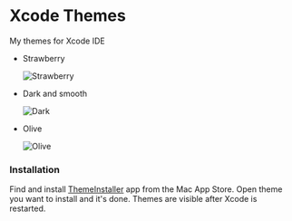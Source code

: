# Xcode Themes
My themes for Xcode IDE

* Strawberry

  ![Strawberry][img-strawberry]

* Dark and smooth

  ![Dark][img-dark-and-smooth]

* Olive

  ![Olive][img-olive]

  
### Installation
Find and install [ThemeInstaller][1] app from the Mac App Store. Open theme you want to install and it's done. Themes are visible after Xcode is restarted.

[img-strawberry]: https://s21.postimg.org/5iq7xv8xf/image.png
[img-dark-and-smooth]:  https://s21.postimg.org/gfrjmmvoz/image.png
[img-olive]:  https://s21.postimg.org/omjje7lrn/image.png

[1]:	https://itunes.apple.com/app/themeinstaller/id1148208665
